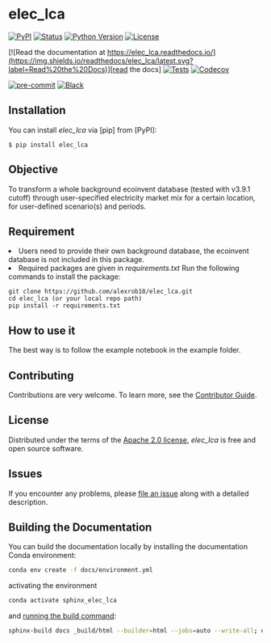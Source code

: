# elec_lca

[![PyPI](https://img.shields.io/pypi/v/elec_lca.svg)][pypi status]
[![Status](https://img.shields.io/pypi/status/elec_lca.svg)][pypi status]
[![Python Version](https://img.shields.io/pypi/pyversions/elec_lca)][pypi status]
[![License](https://img.shields.io/pypi/l/elec_lca)][license]

[![Read the documentation at https://elec_lca.readthedocs.io/](https://img.shields.io/readthedocs/elec_lca/latest.svg?label=Read%20the%20Docs)][read the docs]
[![Tests](https://github.com/alexrob18/elec_lca/actions/workflows/python-test.yml/badge.svg)][tests]
[![Codecov](https://codecov.io/gh/alexrob18/elec_lca/branch/main/graph/badge.svg)][codecov]

[![pre-commit](https://img.shields.io/badge/pre--commit-enabled-brightgreen?logo=pre-commit&logoColor=white)][pre-commit]
[![Black](https://img.shields.io/badge/code%20style-black-000000.svg)][black]

[pypi status]: https://pypi.org/project/elec_lca/
[read the docs]: https://elec_lca.readthedocs.io/
[tests]: https://github.com/alexrob18/elec_lca/actions?workflow=Tests
[codecov]: https://app.codecov.io/gh/alexrob18/elec_lca
[pre-commit]: https://github.com/pre-commit/pre-commit
[black]: https://github.com/psf/black

## Installation

You can install _elec_lca_ via [pip] from [PyPI]:

```console
$ pip install elec_lca
```

## Objective
To transform a whole background ecoinvent database (tested with v3.9.1 cutoff) through user-specified electricity market mix for a certain location, for user-defined scenario(s) and periods.

## Requirement
<li>Users need to provide their own background database, the ecoinvent database is not included in this package.</li>
<li>Required packages are given in <i>requirements.txt </i> Run the following commands to install the package: </li>

```
git clone https://github.com/alexrob18/elec_lca.git
cd elec_lca (or your local repo path)
pip install -r requirements.txt
``` 


## How to use it
The best way is to follow the example notebook in the example folder.

## Contributing

Contributions are very welcome.
To learn more, see the [Contributor Guide][Contributor Guide].

## License

Distributed under the terms of the [Apache 2.0 license][License],
_elec_lca_ is free and open source software.

## Issues

If you encounter any problems,
please [file an issue][Issue Tracker] along with a detailed description.


<!-- github-only -->

[command-line reference]: https://elec_lca.readthedocs.io/en/latest/usage.html
[License]: https://github.com/alexrob18/elec_lca/blob/main/LICENSE
[Contributor Guide]: https://github.com/alexrob18/elec_lca/blob/main/CONTRIBUTING.md
[Issue Tracker]: https://github.com/alexrob18/elec_lca/issues


## Building the Documentation

You can build the documentation locally by installing the documentation Conda environment:

```bash
conda env create -f docs/environment.yml
```

activating the environment

```bash
conda activate sphinx_elec_lca
```

and [running the build command](https://www.sphinx-doc.org/en/master/man/sphinx-build.html#sphinx-build):

```bash
sphinx-build docs _build/html --builder=html --jobs=auto --write-all; open _build/html/index.html
```